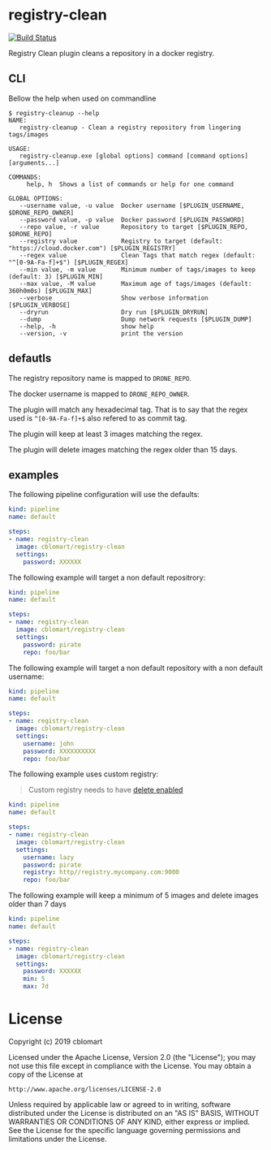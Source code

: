 # registry-clean

[![Build Status](https://cloud.drone.io/api/badges/cblomart/registry-cleanup/status.svg)](https://cloud.drone.io/cblomart/registry-cleanup)

Registry Clean plugin cleans a repository in a docker registry.

## CLI

Bellow the help when used on commandline

```
$ registry-cleanup --help
NAME:
   registry-cleanup - Clean a registry repository from lingering tags/images

USAGE:
   registry-cleanup.exe [global options] command [command options] [arguments...]

COMMANDS:
     help, h  Shows a list of commands or help for one command

GLOBAL OPTIONS:
   --username value, -u value  Docker username [$PLUGIN_USERNAME, $DRONE_REPO_OWNER]
   --password value, -p value  Docker password [$PLUGIN_PASSWORD]
   --repo value, -r value      Repository to target [$PLUGIN_REPO, $DRONE_REPO]
   --registry value            Registry to target (default: "https://cloud.docker.com") [$PLUGIN_REGISTRY]
   --regex value               Clean Tags that match regex (default: "^[0-9A-Fa-f]+$") [$PLUGIN_REGEX]
   --min value, -m value       Minimum number of tags/images to keep (default: 3) [$PLUGIN_MIN]
   --max value, -M value       Maximum age of tags/images (default: 360h0m0s) [$PLUGIN_MAX]
   --verbose                   Show verbose information [$PLUGIN_VERBOSE]
   --dryrun                    Dry run [$PLUGIN_DRYRUN]
   --dump                      Dump network requests [$PLUGIN_DUMP]
   --help, -h                  show help
   --version, -v               print the version
```

## defautls

The registry repository name is mapped to ```DRONE_REPO```.

The docker username is mapped to ```DRONE_REPO_OWNER```.

The plugin will match any hexadecimal tag. That is to say that the regex used is ```^[0-9A-Fa-f]+$``` also refered to as commit tag.

The plugin will keep at least 3 images matching the regex.

The plugin will delete images matching the regex older than 15 days.

## examples

The following pipeline configuration will use the defaults:

```yaml
kind: pipeline
name: default

steps:
- name: registry-clean
  image: cblomart/registry-clean
  settings:
    password: XXXXXX
```

The following example will target a non default repositrory:

```yaml
kind: pipeline
name: default

steps:
- name: registry-clean
  image: cblomart/registry-clean
  settings:
    password: pirate
    repo: foo/bar
```

The following example will target a non default repository with a non default username:

```yaml
kind: pipeline
name: default

steps:
- name: registry-clean
  image: cblomart/registry-clean
  settings:
    username: john
    password: XXXXXXXXXX
    repo: foo/bar
```

The following example uses custom registry:

>
> Custom registry needs to have [delete enabled](https://docs.docker.com/registry/configuration/#delete)
>

```yaml
kind: pipeline
name: default

steps:
- name: registry-clean
  image: cblomart/registry-clean
  settings:
    username: lazy
    password: pirate
    registry: http//registry.mycompany.com:9000
    repo: foo/bar
```

The following example will keep a minimum of 5 images and delete images older than 7 days

```yaml
kind: pipeline
name: default

steps:
- name: registry-clean
  image: cblomart/registry-clean
  settings:
    password: XXXXXX
    min: 5
    max: 7d
```

#  License

Copyright (c) 2019 cblomart

Licensed under the Apache License, Version 2.0 (the "License");
you may not use this file except in compliance with the License.
You may obtain a copy of the License at

    http://www.apache.org/licenses/LICENSE-2.0

Unless required by applicable law or agreed to in writing, software
distributed under the License is distributed on an "AS IS" BASIS,
WITHOUT WARRANTIES OR CONDITIONS OF ANY KIND, either express or implied.
See the License for the specific language governing permissions and
limitations under the License.